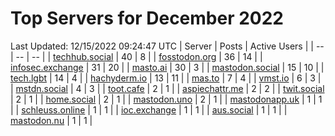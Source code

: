# Top Servers for December 2022
Last Updated: 12/15/2022 09:24:47 UTC
| Server | Posts | Active Users |
| -- | -- | -- |
| [techhub.social](https://techhub.social/tags/PowerShell) | 40 | 8 |
| [fosstodon.org](https://fosstodon.org/tags/PowerShell) | 36 | 14 |
| [infosec.exchange](https://infosec.exchange/tags/PowerShell) | 31 | 20 |
| [masto.ai](https://masto.ai/tags/PowerShell) | 30 | 3 |
| [mastodon.social](https://mastodon.social/tags/PowerShell) | 15 | 10 |
| [tech.lgbt](https://tech.lgbt/tags/PowerShell) | 14 | 4 |
| [hachyderm.io](https://hachyderm.io/tags/PowerShell) | 13 | 11 |
| [mas.to](https://mas.to/tags/PowerShell) | 7 | 4 |
| [vmst.io](https://vmst.io/tags/PowerShell) | 6 | 3 |
| [mstdn.social](https://mstdn.social/tags/PowerShell) | 4 | 3 |
| [toot.cafe](https://toot.cafe/tags/PowerShell) | 2 | 1 |
| [aspiechattr.me](https://aspiechattr.me/tags/PowerShell) | 2 | 2 |
| [twit.social](https://twit.social/tags/PowerShell) | 2 | 1 |
| [home.social](https://home.social/tags/PowerShell) | 2 | 1 |
| [mastodon.uno](https://mastodon.uno/tags/PowerShell) | 2 | 1 |
| [mastodonapp.uk](https://mastodonapp.uk/tags/PowerShell) | 1 | 1 |
| [schleuss.online](https://schleuss.online/tags/PowerShell) | 1 | 1 |
| [ioc.exchange](https://ioc.exchange/tags/PowerShell) | 1 | 1 |
| [aus.social](https://aus.social/tags/PowerShell) | 1 | 1 |
| [mastodon.nu](https://mastodon.nu/tags/PowerShell) | 1 | 1 |
